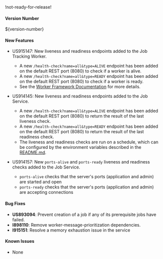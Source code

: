 !not-ready-for-release!

#### Version Number
${version-number}

#### New Features
- US915147: New liveness and readiness endpoints added to the Job Tracking Worker.
  - A new `/health-check?name=all&type=ALIVE` endpoint has been added on the default REST port (8080) to check if a worker is alive.
  - A new `/health-check?name=all&type=READY` endpoint has been added on the default REST port (8080) to check if a worker is ready.
  - See the [Worker Framework Documentation](https://github.com/WorkerFramework/worker-framework/tree/develop/worker-core#liveness-and-readiness-checks-within-the-worker-framework)
    for more details.

- US914145: New liveness and readiness endpoints added to the Job Service.
  - A new `/health-check?name=all&type=ALIVE` endpoint has been added on the default REST port (8080) to return the result of the last
    liveness check.
  - A new `/health-check?name=all&type=READY` endpoint has been added on the default REST port (8080) to return the result of the last
    readiness check.
  - The liveness and readiness checks are run on a schedule, which can be configured by the environment variables described in the
    [README.md](https://github.com/JobService/job-service/blob/develop/job-service-container/README.md).

- US914157: New `ports-alive` and `ports-ready` liveness and readiness checks added to the Job Service.  
  - `ports-alive` checks that the server's ports (application and admin) are started and open
  - `ports-ready` checks that the server's ports (application and admin) are accepting connections

#### Bug Fixes
- **US893094**: Prevent creation of a job if any of its prerequisite jobs have failed.
- **I898110**: Remove worker-message-prioritization dependencies.
- **I915151**: Resolve a memory exhaustion issue in the service

#### Known Issues
- None
